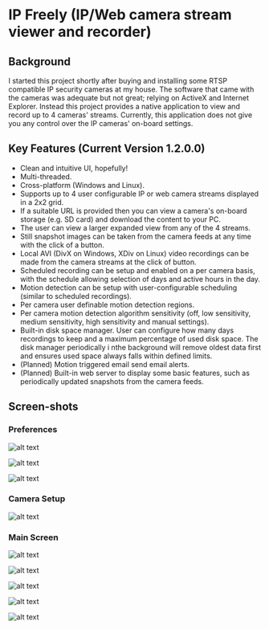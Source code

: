 # IP Freely (IP/Web camera stream viewer and recorder)

## Background

I started this project shortly after buying and installing some RTSP compatible IP security cameras at my house. The software that came with the cameras was adequate but not great; relying on ActiveX and Internet Explorer. Instead this project provides a native application to view and record up to 4 cameras' streams. Currently, this application does not give you any control over the IP cameras' on-board settings.

## Key Features (Current Version 1.2.0.0)

- Clean and intuitive UI, hopefully!
- Multi-threaded.
- Cross-platform (Windows and Linux).
- Supports up to 4 user configurable IP or web camera streams displayed in a 2x2 grid.
- If a suitable URL is provided then you can view a camera's on-board storage (e.g. SD card) and download the content to your PC.
- The user can view a larger expanded view from any of the 4 streams.
- Still snapshot images can be taken from the camera feeds at any time with the click of a button.
- Local AVI (DivX on Windows, XDiv on Linux) video recordings can be made from the camera streams at the click of button.
- Scheduled recording can be setup and enabled on a per camera basis, with the schedule allowing selection of days and active hours in the day.
- Motion detection can be setup with user-configurable scheduling (similar to scheduled recordings).
- Per camera user definable motion detection regions.
- Per camera motion detection algorithm sensitivity (off, low sensitivity, medium sensitivity, high sensitivity and manual settings).
- Built-in disk space manager. User can configure how many days recordings to keep and a maximum percentage of used disk space. The disk manager periodically i nthe background will remove oldest data first and ensures used space always falls within defined limits.
- (Planned) Motion triggered email send email alerts.
- (Planned) Built-in web server to display some basic features, such as periodically updated snapshots from the camera feeds.

## Screen-shots

### Preferences

![alt text][pic04]

![alt text][pic05]

![alt text][pic08]

### Camera Setup

![alt text][pic03]

### Main Screen

![alt text][pic01]

![alt text][pic09]

![alt text][pic02]

![alt text][pic06]

![alt text][pic07]

[pic01]: https://github.com/dac1976/IP-Freely/blob/master/Images/pic01.png "Main screen displaying one camera."
[pic02]: https://github.com/dac1976/IP-Freely/blob/master/Images/pic02.png "Expanded view of camera 1's feed."
[pic03]: https://github.com/dac1976/IP-Freely/blob/master/Images/pic03.png "Camera setup dialog."
[pic04]: https://github.com/dac1976/IP-Freely/blob/master/Images/pic04.png "General preferences."
[pic05]: https://github.com/dac1976/IP-Freely/blob/master/Images/pic05.png "Recording schedule preferences."
[pic06]: https://github.com/dac1976/IP-Freely/blob/master/Images/pic06.png "Camera storage browser."
[pic07]: https://github.com/dac1976/IP-Freely/blob/master/Images/pic07.png "Camera stream recording."
[pic08]: https://github.com/dac1976/IP-Freely/blob/master/Images/pic08.png "Motion detection schedule."
[pic09]: https://github.com/dac1976/IP-Freely/blob/master/Images/pic09.png "Motion region setup."
